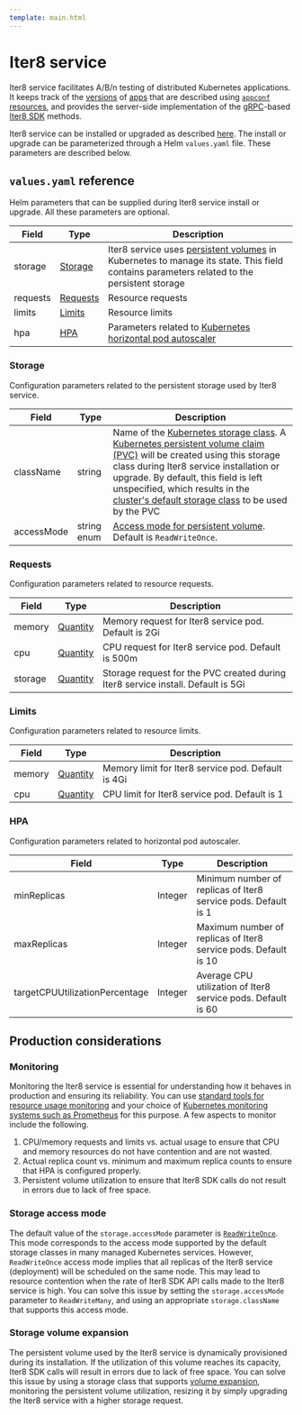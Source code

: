 ```yaml
---
template: main.html
---
```


# Iter8 service

Iter8 service facilitates A/B/n testing of distributed Kubernetes applications. It keeps track of the [versions](../glossary.md#version) of [apps](../glossary.md#app) that are described using [`appconf` resources](appconf.md), and provides the server-side implementation of the [gRPC](https://grpc.io/)-based [Iter8 SDK](sdk.md) methods.

Iter8 service can be installed or upgraded as described [here](../../../getting-started/install.md#install-or-upgrade-iter8-service). The install or upgrade can be parameterized through a Helm `values.yaml` file. These parameters are described below.

## `values.yaml` reference
Helm parameters that can be supplied during Iter8 service install or upgrade. All these parameters are optional.

| Field | Type | Description |
| --------- | ------------------------------ | ------------------ |
| storage  | [Storage](#storage) | Iter8 service uses [persistent volumes](https://kubernetes.io/docs/concepts/storage/persistent-volumes/) in Kubernetes to manage its state. This field contains parameters related to the persistent storage |
| requests  | [Requests](#Requests) | Resource requests |
| limits  | [Limits](#Limits) | Resource limits |
| hpa | [HPA](#HPA) | Parameters related to [Kubernetes horizontal pod autoscaler](https://kubernetes.io/docs/tasks/run-application/horizontal-pod-autoscale/) |

### Storage
Configuration parameters related to the persistent storage used by Iter8 service.

| Field | Type | Description |
| --------- | ------------------------------ | ------------------ |
| className  | string | Name of the [Kubernetes storage class](https://kubernetes.io/docs/concepts/storage/storage-classes/). A [Kubernetes persistent volume claim (PVC)](https://kubernetes.io/docs/concepts/storage/persistent-volumes/) will be created using this storage class during Iter8 service installation or upgrade. By default, this field is left unspecified, which results in the [cluster's default storage class](https://kubernetes.io/docs/concepts/storage/persistent-volumes/#class-1) to be used by the PVC |
| accessMode  | string enum | [Access mode for persistent volume](https://kubernetes.io/docs/concepts/storage/persistent-volumes/#access-modes). Default is `ReadWriteOnce`. |

### Requests
Configuration parameters related to resource requests.

| Field | Type | Description |
| --------- | ------------------------------ | ------------------ |
| memory  | [Quantity](https://kubernetes.io/docs/concepts/configuration/manage-resources-containers/) | Memory request for Iter8 service pod. Default is 2Gi  |
| cpu  | [Quantity](https://kubernetes.io/docs/concepts/configuration/manage-resources-containers/) | CPU request for Iter8 service pod. Default is 500m |
| storage | [Quantity](https://kubernetes.io/docs/concepts/configuration/manage-resources-containers/) | Storage request for the PVC created during Iter8 service install. Default is 5Gi |

### Limits
Configuration parameters related to resource limits.

| Field | Type | Description |
| --------- | ------------------------------ | ------------------ |
| memory  | [Quantity](https://kubernetes.io/docs/concepts/configuration/manage-resources-containers/) | Memory limit for Iter8 service pod. Default is 4Gi  |
| cpu  | [Quantity](https://kubernetes.io/docs/concepts/configuration/manage-resources-containers/) | CPU limit for Iter8 service pod. Default is 1 |

### HPA
Configuration parameters related to horizontal pod autoscaler.

| Field | Type | Description |
| --------- | ------------------------------ | ------------------ |
| minReplicas  | Integer | Minimum number of replicas of Iter8 service pods. Default is 1  |
| maxReplicas  | Integer | Maximum number of replicas of Iter8 service pods. Default is 10 |
| targetCPUUtilizationPercentage | Integer | Average CPU utilization of Iter8 service pods. Default is 60 |

## Production considerations
### Monitoring
Monitoring the Iter8 service is essential for understanding how it behaves in production and ensuring its reliability. You can use [standard tools for resource usage monitoring](https://kubernetes.io/docs/tasks/debug/debug-cluster/resource-usage-monitoring/) and your choice of [Kubernetes monitoring systems such as Prometheus](https://landscape.cncf.io/card-mode?category=monitoring&project=graduated,incubating,member,no&grouping=category&sort=stars) for this purpose. A few aspects to monitor include the following.

1. CPU/memory requests and limits vs. actual usage to ensure that CPU and memory resources do not have contention and are not wasted.
2. Actual replica count vs. minimum and maximum replica counts to ensure that HPA is configured properly.
3. Persistent volume utilization to ensure that Iter8 SDK calls do not result in errors due to lack of free space.

### Storage access mode
The default value of the `storage.accessMode` parameter is [`ReadWriteOnce`](https://kubernetes.io/docs/concepts/storage/persistent-volumes/#access-modes). This mode corresponds to the access mode supported by the default storage classes in many managed Kubernetes services. However, `ReadWriteOnce` access mode implies that all replicas of the Iter8 service (deployment) will be scheduled on the same node. This may lead to resource contention when the rate of Iter8 SDK API calls made to the Iter8 service is high. You can solve this issue by setting the `storage.accessMode` parameter to `ReadWriteMany`, and using an appropriate `storage.className` that supports this access mode.

### Storage volume expansion
The persistent volume used by the Iter8 service is dynamically provisioned during its installation. If the utilization of this volume reaches its capacity, Iter8 SDK calls will result in errors due to lack of free space. You can solve this issue by using a storage class that supports [volume expansion](https://kubernetes.io/docs/concepts/storage/storage-classes/#allow-volume-expansion), monitoring the persistent volume utilization, resizing it by simply upgrading the Iter8 service with a higher storage request.


